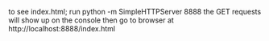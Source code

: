 to see index.html; run python -m SimpleHTTPServer 8888
the GET requests will show up on the console
then go to browser at http://localhost:8888/index.html


